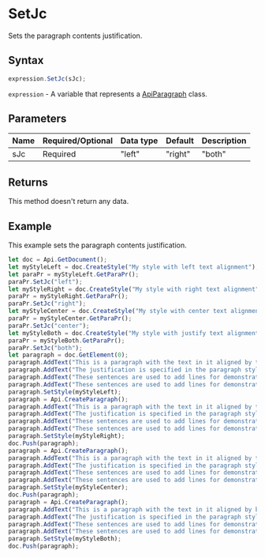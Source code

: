 # SetJc

Sets the paragraph contents justification.

## Syntax

```javascript
expression.SetJc(sJc);
```

`expression` - A variable that represents a [ApiParagraph](../ApiParagraph.md) class.

## Parameters

| **Name** | **Required/Optional** | **Data type** | **Default** | **Description** |
| ------------- | ------------- | ------------- | ------------- | ------------- |
| sJc | Required | "left" | "right" | "both" | "center" |  | The justification type that will be applied to the paragraph contents. |

## Returns

This method doesn't return any data.

## Example

This example sets the paragraph contents justification.

```javascript
let doc = Api.GetDocument();
let myStyleLeft = doc.CreateStyle("My style with left text alignment");
let paraPr = myStyleLeft.GetParaPr();
paraPr.SetJc("left");
let myStyleRight = doc.CreateStyle("My style with right text alignment");
paraPr = myStyleRight.GetParaPr();
paraPr.SetJc("right");
let myStyleCenter = doc.CreateStyle("My style with center text alignment");
paraPr = myStyleCenter.GetParaPr();
paraPr.SetJc("center");
let myStyleBoth = doc.CreateStyle("My style with justify text alignment");
paraPr = myStyleBoth.GetParaPr();
paraPr.SetJc("both");
let paragraph = doc.GetElement(0);
paragraph.AddText("This is a paragraph with the text in it aligned by the left side. ");
paragraph.AddText("The justification is specified in the paragraph style. ");
paragraph.AddText("These sentences are used to add lines for demonstrative purposes. ");
paragraph.AddText("These sentences are used to add lines for demonstrative purposes.");
paragraph.SetStyle(myStyleLeft);
paragraph = Api.CreateParagraph();
paragraph.AddText("This is a paragraph with the text in it aligned by the right side. ");
paragraph.AddText("The justification is specified in the paragraph style. ");
paragraph.AddText("These sentences are used to add lines for demonstrative purposes. ");
paragraph.AddText("These sentences are used to add lines for demonstrative purposes.");
paragraph.SetStyle(myStyleRight);
doc.Push(paragraph);
paragraph = Api.CreateParagraph();
paragraph.AddText("This is a paragraph with the text in it aligned by the center. ");
paragraph.AddText("The justification is specified in the paragraph style. ");
paragraph.AddText("These sentences are used to add lines for demonstrative purposes. ");
paragraph.AddText("These sentences are used to add lines for demonstrative purposes.");
paragraph.SetStyle(myStyleCenter);
doc.Push(paragraph);
paragraph = Api.CreateParagraph();
paragraph.AddText("This is a paragraph with the text in it aligned by both sides (justified). ");
paragraph.AddText("The justification is specified in the paragraph style. ");
paragraph.AddText("These sentences are used to add lines for demonstrative purposes. ");
paragraph.AddText("These sentences are used to add lines for demonstrative purposes.");
paragraph.SetStyle(myStyleBoth);
doc.Push(paragraph);
```
